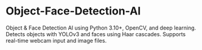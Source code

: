 # Object-Face-Detection-AI
Object &amp; Face Detection AI using Python 3.10+, OpenCV, and deep learning. Detects objects with YOLOv3 and faces using Haar cascades. Supports real-time webcam input and image files.
